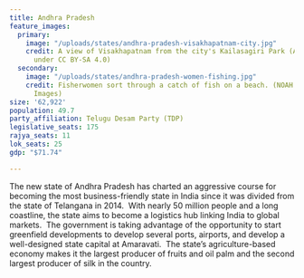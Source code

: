 ```yaml
---
title: Andhra Pradesh
feature_images:
  primary:
    image: "/uploads/states/andhra-pradesh-visakhapatnam-city.jpg"
    credit: A view of Visakhapatnam from the city's Kailasagiri Park (Av9, licensed
      under CC BY-SA 4.0)
  secondary:
    image: "/uploads/states/andhra-pradesh-women-fishing.jpg"
    credit: Fisherwomen sort through a catch of fish on a beach. (NOAH SEELAM/AFP/Getty
      Images)
size: '62,922'
population: 49.7
party_affiliation: Telugu Desam Party (TDP)
legislative_seats: 175
rajya_seats: 11
lok_seats: 25
gdp: "$71.74"

---
```

The new state of Andhra Pradesh has charted an aggressive course for becoming the most business-friendly state in India since it was divided from the state of Telangana in 2014.  With nearly 50 million people and a long coastline, the state aims to become a logistics hub linking India to global markets.  The government is taking advantage of the opportunity to start greenfield developments to develop several ports, airports, and develop a well-designed state capital at Amaravati.  The state’s agriculture-based economy makes it the largest producer of fruits and oil palm and the second largest producer of silk in the country. 